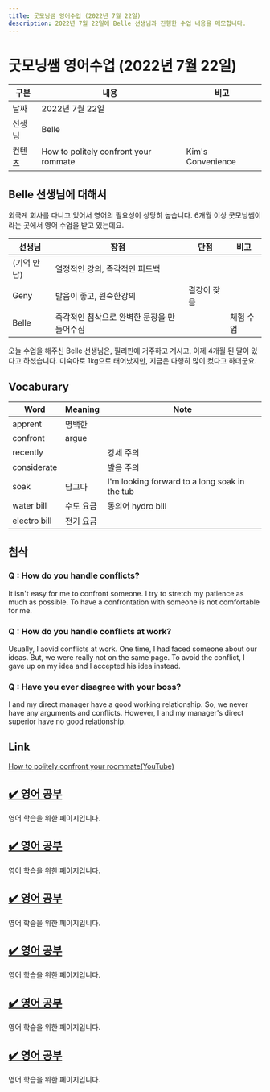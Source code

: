 ```yaml
---
title: 굿모닝쌤 영어수업 (2022년 7월 22일)
description: 2022년 7월 22일에 Belle 선생님과 진행한 수업 내용을 메모합니다.
---
```



굿모닝쌤 영어수업 (2022년 7월 22일)
===


|구분|내용|비고|
|---|---|---|
|날짜|2022년 7월 22일|   |
|선생님|Belle|   |
|컨텐츠|How to politely confront your rommate|Kim's Convenience|


Belle 선생님에 대해서
---


외국계 회사를 다니고 있어서 영어의 필요성이 상당히 높습니다. 
6개월 이상 굿모닝쌤이라는 곳에서 영어 수업을 받고 있는데요. 


|선생님|장점|단점|비고|
|---|---|---|---|
|(기억 안남)|열정적인 강의, 즉각적인 피드백|   |   |
|Geny|발음이 좋고, 원숙한강의|결강이 잦음|   |
|Belle|즉각적인 첨삭으로 완벽한 문장을 만들어주심|   |체험 수업|


오늘 수업을 해주신 Belle 선생님은, 필리핀에 거주하고 계시고, 
이제 4개월 된 딸이 있다고 하셨습니다. 
미숙아로 1kg으로 태어났지만, 지금은 다행히 많이 컸다고 하더군요. 


Vocaburary
---


|Word|Meaning|Note|
|---|---|---|
|apprent|명백한|   |
|confront|argue|   |
|recently|   |강세 주의|
|considerate|   |발음 주의|
|soak|담그다|I'm looking forward to a long soak in the tub|
|water bill|수도 요금|동의어 hydro bill|
|electro bill|전기 요금|   |


첨삭
---


### Q : How do you handle conflicts?


It isn't easy for me to confront someone. 
I try to stretch my patience as much as possible. 
To have a confrontation with someone is not comfortable for me.


### Q : How do you handle conflicts at work?


Usually, I aovid conflicts at work. 
One time, I had faced someone about our ideas. 
But, we were really not on the same page. 
To avoid the conflict, I gave up on my idea and I accepted his idea instead.


### Q : Have you ever disagree with your boss?


I and my direct manager have a good working relationship. 
So, we never have any arguments and conflicts. 
However, I and my manager's direct superior have no good relationship.


Link
---


[How to politely confront your roommate(YouTube)](https://www.youtube.com/watch?v=LaO7S667NSQ)




<!--_README.html-->
[✔️  영어 공부](_README.html)
---


영어 학습을 위한 페이지입니다. 


<!--index.html-->
[✔️  영어 공부](index.html)
---


영어 학습을 위한 페이지입니다. 


<!--_README.html-->
[✔️  영어 공부](_README.html)
---


영어 학습을 위한 페이지입니다. 


<!--index.html-->
[✔️  영어 공부](index.html)
---


영어 학습을 위한 페이지입니다. 


<!--_README.html-->
[✔️  영어 공부](_README.html)
---


영어 학습을 위한 페이지입니다. 


<!--index.html-->
[✔️  영어 공부](index.html)
---


영어 학습을 위한 페이지입니다. 
